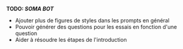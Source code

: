 **TODO: _SOMA BOT_**
- Ajouter plus de figures de styles dans les prompts en général
- Pouvoir générer des questions pour les essais en fonction d'une question
- Aider à résoudre les étapes de l'introduction
